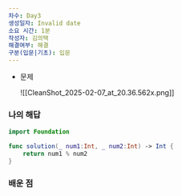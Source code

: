 ```yaml
---
차수: Day3
생성일자: Invalid date
소요 시간: 1분
작성자: 김의택
해결여부: 해결
구분(입문|기초): 입문
---
```

- 문제
    
    ![[CleanShot_2025-02-07_at_20.36.562x.png]]
    

### 나의 해답

```Swift
import Foundation

func solution(_ num1:Int, _ num2:Int) -> Int {
    return num1 % num2
}
```

  

### 배운 점
